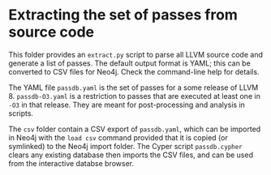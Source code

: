 # Extracting the set of passes from source code

This folder provides an `extract.py` script to parse all LLVM source code and
generate a list of passes. The default output format is YAML; this can be
converted to CSV files for Neo4j. Check the command-line help for details.

The YAML file `passdb.yaml` is the set of passes for a some release of LLVM 8.
`passdb-O3.yaml` is a restriction to passes that are executed at least one in
`-O3` in that release. They are meant for post-processing and analysis in
scripts.

The `csv` folder contain a CSV export of `passdb.yaml`, which can be imported
in Neo4j with the `load csv` command provided that it is copied (or symlinked)
to the Neo4j import folder. The Cyper script `passdb.cypher` clears any
existing database then imports the CSV files, and can be used from the
interactive databse browser.
